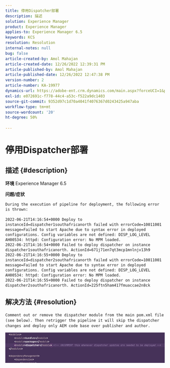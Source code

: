 ```yaml
---
title: 停用Dispatcher部署
description: 描述
solution: Experience Manager
product: Experience Manager
applies-to: Experience Manager 6.5
keywords: KCS
resolution: Resolution
internal-notes: null
bug: false
article-created-by: Amol Mahajan
article-created-date: 12/26/2022 12:39:31 PM
article-published-by: Amol Mahajan
article-published-date: 12/26/2022 12:47:38 PM
version-number: 2
article-number: KA-19977
dynamics-url: https://adobe-ent.crm.dynamics.com/main.aspx?forceUCI=1&pagetype=entityrecord&etn=knowledgearticle&id=cfb87553-1a85-ed11-81ad-6045bd0067ea
exl-id: e072691c-f778-44c4-a53c-f522a9dc1403
source-git-commit: 9352d97c1d70a4041f4076367d0243425a947aba
workflow-type: tm+mt
source-wordcount: '20'
ht-degree: 50%

---
```


# 停用Dispatcher部署

## 描述 {#description}

<b>环境</b>
Experience Manager 6.5


<b>问题/症状</b>



```
During the execution of pipeline for deployment, the following error is thrown:

2022-06-21T14:16:54+0000 Deploy to instanceId=dispatcher1southafricanorth failed with errorCode=10011001 message=Failed to start Apache due to syntax error in deployed configurations. Config variables are not defined: DISP_LOG_LEVEL AH00534: httpd: Configuration error: No MPM loaded.
2022-06-21T14:16:54+0000 Failed to deploy dispatcher on instance dispatcher1southafricanorth. ActionId=671j71en7qt3mcp1mnlnjv13h9
2022-06-21T14:16:55+0000 Deploy to instanceId=dispatcher2southafricanorth failed with errorCode=10011001 message=Failed to start Apache due to syntax error in deployed configurations. Config variables are not defined: DISP_LOG_LEVEL AH00534: httpd: Configuration error: No MPM loaded.
2022-06-21T14:16:55+0000 Failed to deploy dispatcher on instance dispatcher2southafricanorth. ActionId=225ftn5ham417fmuaccae2n8ck
```



## 解决方法 {#resolution}


`Comment out or remove the dispatcher module from the main pom.xml file (see below). Then retrigger the pipeline it will skip the dispatcher changes and deploy only AEM code base over publisher and author.`

![](assets/9dee138f-ccf7-ec11-bb3d-000d3a5b0558.png)
